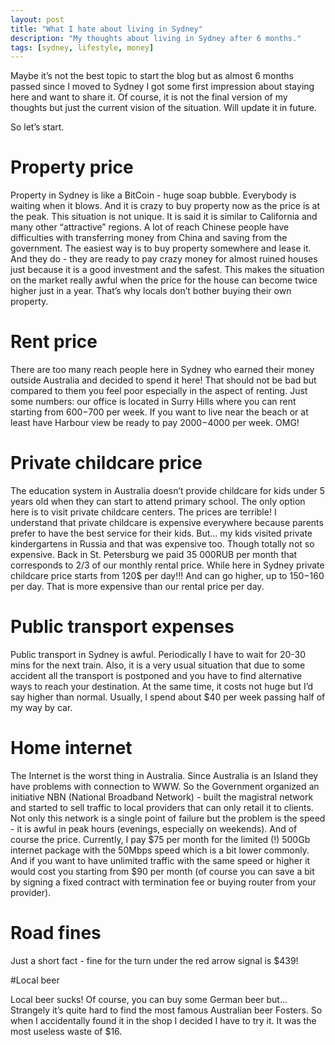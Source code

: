 ```yaml
---
layout: post
title: "What I hate about living in Sydney"
description: "My thoughts about living in Sydney after 6 months."
tags: [sydney, lifestyle, money]
---
```


Maybe it’s not the best topic to start the blog but as almost 6 months passed since I moved to Sydney I got some first impression about staying here and want to share it. Of course, it is not the final version of my thoughts but just the current vision of the situation. Will update it in future.

So let’s start.

# Property price

Property in Sydney is like a BitCoin - huge soap bubble. Everybody is waiting when it blows. And it is crazy to buy property now as the price is at the peak. This situation is not unique. It is said it is similar to California and many other “attractive” regions. A lot of reach Chinese people have difficulties with transferring money from China and saving from the government. The easiest way is to buy property somewhere and lease it. And they do - they are ready to pay crazy money for almost ruined houses just because it is a good investment and the safest. This makes the situation on the market really awful when the price for the house can become twice higher just in a year. That’s why locals don’t bother buying their own property.

# Rent price

There are too many reach people here in Sydney who earned their money outside Australia and decided to spend it here! That should not be bad but compared to them you feel poor especially in the aspect of renting. Just some numbers: our office is located in Surry Hills where you can rent starting from $600-$700 per week. If you want to live near the beach or at least have Harbour view be ready to pay $2000-$4000 per week. OMG!

# Private childcare price

The education system in Australia doesn’t provide childcare for kids under 5 years old when they can start to attend primary school. The only option here is to visit private childcare centers. The prices are terrible! I understand that private childcare is expensive everywhere because parents prefer to have the best service for their kids. But… my kids visited private kindergartens in Russia and that was expensive too. Though totally not so expensive. Back in St. Petersburg we paid 35 000RUB per month that corresponds to 2/3 of our monthly rental price. While here in Sydney private childcare price starts from 120$ per day!!! And can go higher, up to $150-$160 per day. That is more expensive than our rental price per day.

# Public transport expenses

Public transport in Sydney is awful. Periodically I have to wait for 20-30 mins for the next train. Also, it is a very usual situation that due to some accident all the transport is postponed and you have to find alternative ways to reach your destination. At the same time, it costs not huge but I’d say higher than normal. Usually, I spend about $40 per week passing half of my way by car.

# Home internet

The Internet is the worst thing in Australia. Since Australia is an Island they have problems with connection to WWW. So the Government organized an initiative NBN (National Broadband Network) - built the magistral network and started to sell traffic to local providers that can only retail it to clients. Not only this network is a single point of failure but the problem is the speed - it is awful in peak hours (evenings, especially on weekends). And of course the price. Currently, I pay $75 per month for the limited (!) 500Gb internet package with the 50Mbps speed which is a bit lower commonly. And if you want to have unlimited traffic with the same speed or higher it would cost you starting from $90 per month (of course you can save a bit by signing a fixed contract with termination fee or buying router from your provider).

# Road fines

Just a short fact - fine for the turn under the red arrow signal is $439!

#Local beer

Local beer sucks! Of course, you can buy some German beer but… Strangely it’s quite hard to find the most famous Australian beer Fosters. So when I accidentally found it in the shop I decided I have to try it. It was the most useless waste of $16.